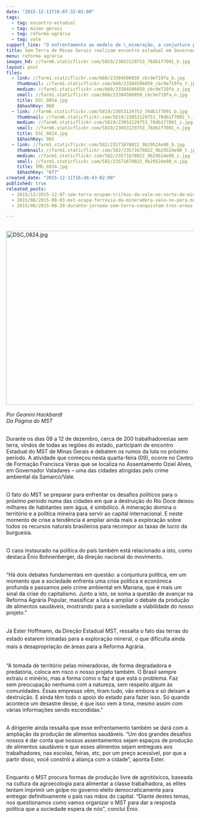 ```yaml
---
date: "2015-12-11T16:07:32-02:00"
tags:
  - tag: encontro-estadual
  - tag: minas-gerais
  - tag: reforma-agrária
  - tag: vale
support_line: "O enfrentamento ao modelo de \_mineração, a conjuntura política nacional e os desafios da Reforma Agrária Popular são questões em foco nos debates."
title: Sem Terra de Minas Gerais realizam encontro estadual em Governador Valadares
menu: reforma agrária
images_hd: //farm6.staticflickr.com/5819/23053129753_78db1f7091_b.jpg
layout: post
files:
  - link: //farm1.staticflickr.com/660/23384506050_cbc9e719fa_b.jpg
    thumbnail: //farm1.staticflickr.com/660/23384506050_cbc9e719fa_t.jpg
    medium: //farm1.staticflickr.com/660/23384506050_cbc9e719fa_z.jpg
    small: //farm1.staticflickr.com/660/23384506050_cbc9e719fa_n.jpg
    title: DSC_0054.jpg
    $$hashKey: 06D
  - link: //farm6.staticflickr.com/5819/23053129753_78db1f7091_b.jpg
    thumbnail: //farm6.staticflickr.com/5819/23053129753_78db1f7091_t.jpg
    medium: //farm6.staticflickr.com/5819/23053129753_78db1f7091_z.jpg
    small: //farm6.staticflickr.com/5819/23053129753_78db1f7091_n.jpg
    title: DSC_0824.jpg
    $$hashKey: 06G
  - link: //farm1.staticflickr.com/582/23571678022_9b29524e98_b.jpg
    thumbnail: //farm1.staticflickr.com/582/23571678022_9b29524e98_t.jpg
    medium: //farm1.staticflickr.com/582/23571678022_9b29524e98_z.jpg
    small: //farm1.staticflickr.com/582/23571678022_9b29524e98_n.jpg
    title: IMG_6934.jpg
    $$hashKey: "077"
created_date: "2015-12-11T16:48:43-02:00"
published: true
releated_posts:
  - 2015/12/2015-12-07-sem-terra-ocupam-trilhos-da-vale-no-norte-de-minas-gerais.md
  - 2015/08/2015-08-03-mst-ocupa-ferrovia-da-mineradora-vale-no-para.md
  - 2015/08/2015-08-20-durante-jornada-sem-terra-conquistam-tres-areas-emblematicas-em-minas-gerais.md

---
```

<p class="p1"><br />
<img alt="DSC_0824.jpg" height="468" src="//farm6.staticflickr.com/5819/23053129753_78db1f7091_b.jpg" width="700" /><br />
<br />
<em>Por Geanini Hackbardt&nbsp;<br />
Da P&aacute;gina do MST</em></p>

<p class="p2"><br />
<span class="s1">Durante os dias 09 a 12 de dezembro, cerca de 200 trabalhadores\as sem terra, vindos de todas as regi&otilde;es do estado, participam de encontro Estadual do MST de Minas Gerais e debatem os rumos da luta no pr&oacute;ximo per&iacute;odo. A atividade que come&ccedil;ou nesta quarta-feira (09), ocorre no Centro de Forma&ccedil;&atilde;o Francisca Veras que se localiza no Assentamento Oziel Alves, em Governador Valadares &ndash; uma das cidades atingidas pelo crime ambiental da Samarco/Vale.</span></p>

<p class="p4"><br />
<span class="s1">O fato do MST se preparar para enfrentar os desafios pol&iacute;ticos para o pr&oacute;ximo per&iacute;odo numa das cidades em que a destrui&ccedil;&atilde;o do Rio Doce deixou milhares de habitantes sem &aacute;gua,&nbsp;&eacute; simb&oacute;lico. A minera&ccedil;&atilde;o domina o territ&oacute;rio e a pol&iacute;tica mineira para servir ao capital internacional. E neste momento de crise a tend&ecirc;ncia &eacute; ampliar ainda mais a explora&ccedil;&atilde;o sobre todos os recursos naturais brasileiros&nbsp;para recompor as taxas de lucro da burguesia.</span></p>

<p class="p5"><br />
<span class="s1">O caos instaurado na pol&iacute;tica do pa&iacute;s tamb&eacute;m est&aacute; relacionado a isto, como destaca &Ecirc;nio Bohnenberger, da dire&ccedil;&atilde;o nacional do movimento. </span></p>

<p class="p5"><br />
<span class="s1">&ldquo;H&aacute; dois debates fundamentais em quest&atilde;o: a conjuntura pol&iacute;tica, em&nbsp;um momento que a sociedade enfrenta uma crise pol&iacute;tica e econ&ocirc;mica profunda e passamos pelo crime ambiental em Mariana, que &eacute; mais um sinal da crise do capitalismo. Junto a isto, se soma a quest&atilde;o de avan&ccedil;ar na Reforma Agr&aacute;ria Popular, massificar a luta e ampliar o debate da produ&ccedil;&atilde;o de alimentos saud&aacute;veis, mostrando para a&nbsp;sociedade a viabilidade do nosso projeto.&quot;</span></p>

<p class="p5"><br />
<span class="s1">J&aacute; Ester Hoffmann, da Dire&ccedil;&atilde;o Estadual MST, </span><span style="line-height: 20.8px;">ressalta o fato das&nbsp;</span><span style="line-height: 20.8px;">terras do estado estarem&nbsp;loteadas para a explora&ccedil;&atilde;o mineral, o que dificulta ainda mais a desapropria&ccedil;&atilde;o de &aacute;reas para a Reforma Agr&aacute;ria.</span></p>

<p class="p5"><br />
<span class="s1">&ldquo;A tomada de territ&oacute;rio pelas mineradoras, de forma degradadora e predat&oacute;ria,&nbsp;coloca em risco o nosso projeto tamb&eacute;m. O Brasil sempre extraiu o min&eacute;rio, mas a forma como o&nbsp;faz&nbsp;&eacute; que est&aacute; o&nbsp;problema. Faz sem&nbsp;preocupa&ccedil;&atilde;o nenhuma com a natureza, sem respeito algum &agrave;s comunidades. Essas empresas&nbsp;v&ecirc;m, tiram tudo, v&atilde;o embora e s&oacute; deixam a destrui&ccedil;&atilde;o. E ainda t&ecirc;m todo o apoio do estado para fazer isso. S&oacute; quando acontece um desastre desse, &eacute;&nbsp;que isso vem &agrave; tona, mesmo assim com v&aacute;rias informa&ccedil;&otilde;es sendo escondidas.&quot;</span></p>

<p class="p5"><br />
<span class="s1">A dirigente ainda ressalta que esse enfrentamento tamb&eacute;m se dar&aacute; com a amplia&ccedil;&atilde;o da produ&ccedil;&atilde;o de alimentos&nbsp;saud&aacute;veis. &ldquo;Um dos grandes desafios nossos &eacute; dar conta que nossos assentamentos sejam espa&ccedil;os de produ&ccedil;&atilde;o de alimentos saud&aacute;veis e que esses alimentos sejam entregues aos trabalhadores, nas escolas, feiras, etc, por&nbsp;um pre&ccedil;o acess&iacute;vel, por que a partir disso,&nbsp;voc&ecirc; constr&oacute;i a alian&ccedil;a com a cidade&rdquo;, aponta Ester.</span></p>

<p class="p5"><br />
<span class="s1">Enquanto o MST procura formas de produ&ccedil;&atilde;o livre de agrot&oacute;xicos, baseada na cultura da agroecologia para alimentar a classe trabalhadora, as elites tentam imprimir um golpe no governo eleito democraticamente para entregar definitivamente o pa&iacute;s nas m&atilde;os do capital. &ldquo;Diante destes temas, nos questionamos como vamos organizar o MST para dar a resposta pol&iacute;tica que a sociedade espera de n&oacute;s&quot;, conclui &Ecirc;nio. &nbsp;</span></p>

